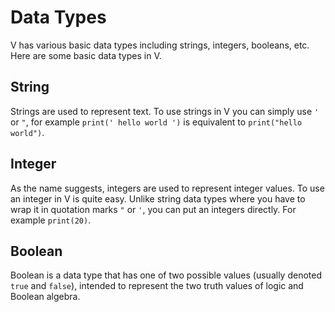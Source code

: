 # Data Types

V has various basic data types including strings, integers, booleans, etc. Here are some basic data types in V.

## String

Strings are used to represent text. To use strings in V you can simply use `'` or `"`, for example `print(' hello world ')` is equivalent to `print("hello world")`.

## Integer

As the name suggests, integers are used to represent integer values. To use an integer in V is quite easy. Unlike string data types where you have to wrap it in quotation marks `"` or `'`, you can put an integers directly. For example `print(20)`.

## Boolean
Boolean is a data type that has one of two possible values (usually denoted `true` and `false`), intended to represent the two truth values of logic and Boolean algebra.
